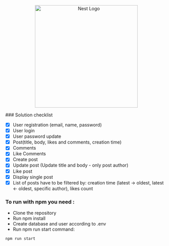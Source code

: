 <p align="center">
  <a href="http://nestjs.com/" target="blank"><img src="https://nestjs.com/img/logo_text.svg" width="320" alt="Nest Logo" /></a>
</p>
### Solution checklist

- [x] User registration (email, name, password)
- [x] User login
- [x] User password update
- [x] Post(title, body, likes and comments, creation time)
- [x] Comments 
- [x] Like Comments 
- [x] Create post 
- [x] Update post (Update title and body - only post author)
- [x] Like post
- [x] Display single post
- [x] List of posts have to be filtered by: creation time (latest -> oldest, latest <- oldest, specific author), likes count

### To run with npm you need :

- Clone the repository
- Run npm install
- Сreate database and user according to .env
- Run npm run start command:
```
npm run start
```
